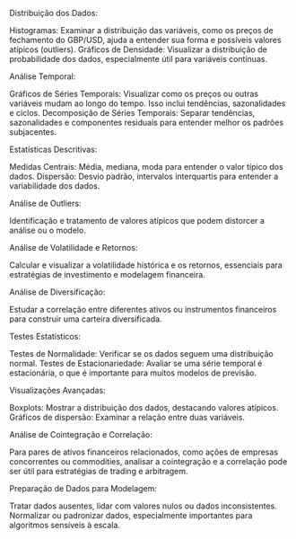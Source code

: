Distribuição dos Dados:

Histogramas: Examinar a distribuição das variáveis, como os preços de fechamento do GBP/USD, ajuda a entender sua forma e possíveis valores atípicos (outliers).
Gráficos de Densidade: Visualizar a distribuição de probabilidade dos dados, especialmente útil para variáveis contínuas.

Análise Temporal:

Gráficos de Séries Temporais: Visualizar como os preços ou outras variáveis mudam ao longo do tempo. Isso inclui tendências, sazonalidades e ciclos.
Decomposição de Séries Temporais: Separar tendências, sazonalidades e componentes residuais para entender melhor os padrões subjacentes.

Estatísticas Descritivas:

Medidas Centrais: Média, mediana, moda para entender o valor típico dos dados.
Dispersão: Desvio padrão, intervalos interquartis para entender a variabilidade dos dados.

Análise de Outliers:

Identificação e tratamento de valores atípicos que podem distorcer a análise ou o modelo.

Análise de Volatilidade e Retornos:

Calcular e visualizar a volatilidade histórica e os retornos, essenciais para estratégias de investimento e modelagem financeira.

Análise de Diversificação:

Estudar a correlação entre diferentes ativos ou instrumentos financeiros para construir uma carteira diversificada.

Testes Estatísticos:

Testes de Normalidade: Verificar se os dados seguem uma distribuição normal.
Testes de Estacionariedade: Avaliar se uma série temporal é estacionária, o que é importante para muitos modelos de previsão.

Visualizações Avançadas:

Boxplots: Mostrar a distribuição dos dados, destacando valores atípicos.
Gráficos de dispersão: Examinar a relação entre duas variáveis.

Análise de Cointegração e Correlação:

Para pares de ativos financeiros relacionados, como ações de empresas concorrentes ou commodities, analisar a cointegração e a correlação pode ser útil para estratégias de trading e arbitragem.

Preparação de Dados para Modelagem:

Tratar dados ausentes, lidar com valores nulos ou dados inconsistentes.
Normalizar ou padronizar dados, especialmente importantes para algoritmos sensíveis à escala.

